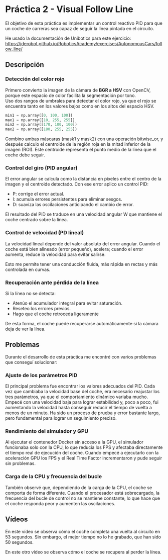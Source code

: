 # Práctica 2 - Visual Follow Line
El objetivo de esta práctica es implementar un control reactivo PID para que un coche de carreras sea capaz de seguir la línea pintada en el circuito.

He usado la documentación de Unibotics para este ejercicio: https://jderobot.github.io/RoboticsAcademy/exercises/AutonomousCars/follow_line/

## Descripción

### Detección del color rojo

Primero convierto la imagen de la cámara de **BGR a HSV** con OpenCV, porque este espacio de color facilita la segmentación por tono.  
Uso dos rangos de umbrales para detectar el color rojo, ya que el rojo se encuentra tanto en los valores bajos como en los altos del espacio HSV.

```python
min1 = np.array([0, 100, 100])
max1 = np.array([10, 255, 255])
min2 = np.array([170, 100, 100])
max2 = np.array([180, 255, 255])
```
Combino ambas máscaras (mask1 y mask2) con una operación bitwise_or, y después calculo el centroide de la región roja en la mitad inferior de la imagen (ROI).
Este centroide representa el punto medio de la línea que el coche debe seguir.

### Control del giro (PID angular)

El error angular se calcula como la distancia en píxeles entre el centro de la imagen y el centroide detectado.
Con ese error aplico un control PID:
- P: corrige el error actual.
- I: acumula errores persistentes para eliminar sesgos.
- D: suaviza las oscilaciones anticipando el cambio de error.

El resultado del PID se traduce en una velocidad angular W que mantiene el coche centrado sobre la línea.

### Control de velocidad (PD lineal)

La velocidad lineal depende del valor absoluto del error angular.
Cuando el coche está bien alineado (error pequeño), acelera; cuando el error aumenta, reduce la velocidad para evitar salirse.

Esto me permite tener una conducción fluida, más rápida en rectas y más controlada en curvas.

### Recuperación ante pérdida de la línea

Si la línea no se detecta:
- Atenúo el acumulador integral para evitar saturación.
- Reseteo los errores previos.
- Hago que el coche retroceda ligeramente

De esta forma, el coche puede recuperarse automáticamente si la cámara deja de ver la línea.

## Problemas
Durante el desarrollo de esta práctica me encontré con varios problemas que conseguí solucionar:

### Ajuste de los parámetros PID

El principal problema fue encontrar los valores adecuados del PID.
Cada vez que cambiaba la velocidad base del coche, era necesario reajustar los tres parámetros, ya que el comportamiento dinámico variaba mucho.
Empecé con una velocidad baja para lograr estabilidad y, poco a poco, fui aumentando la velocidad hasta conseguir reducir el tiempo de vuelta a menos de un minuto.
Ha sido un proceso de prueba y error bastante largo, pero fundamental para lograr un seguimiento preciso.

### Rendimiento del simulador y GPU

Al ejecutar el contenedor Docker sin acceso a la GPU, el simulador funcionaba solo con la CPU, lo que reducía los FPS y afectaba directamente el tiempo real de ejecución del coche.
Cuando empecé a ejecutarlo con la aceleración GPU los FPS y el Real Time Factor incrementaron y pude seguir sin problemas. 

### Carga de la CPU y frecuencia del bucle

También observé que, dependiendo de la carga de la CPU, el coche se comporta de forma diferente.
Cuando el procesador está sobrecargado, la frecuencia del bucle de control no se mantiene constante, lo que hace que el coche responda peor y aumenten las oscilaciones.

## Vídeos
En este vídeo se observa cómo el coche completa una vuelta al circuito en 53 segundos. Sin embargo, el mejor tiempo no lo he grabado, que han sido 50 segundos.



En este otro vídeo se observa cómo el coche se recupera al perder la línea.




